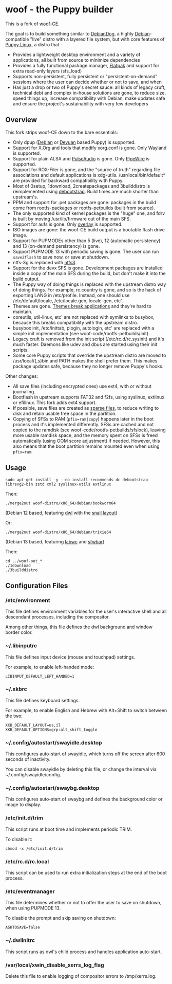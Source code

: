 # woof - the Puppy builder

This is a fork of [woof-CE](https://github.com/puppylinux-woof-CE/woof-CE).

The goal is to build something similar to [DebianDog](https://debiandog.github.io/doglinux/), a highly [Debian](https://www.debian.org/)-compatible "live" distro with a layered file system, but with core features of [Puppy Linux](https://puppylinux.com), a distro that -
* Provides a lightweight desktop environment and a variety of applications, all built from source to minimize dependencies
* Provides a fully functional package manager, [Flatpak](https://flatpak.org/) and support for extra read-only layers (sfs_load)
* Supports non-persistent, fully persistent or "persistent-on-demand" sessions where the user can decide whether or not to save, and when
* Has just a drop or two of Puppy's secret sauce: all kinds of legacy cruft, technical debt and complex in-house solutions are gone, to reduce size, speed things up, increase compatibility with Debian, make updates safe and ensure the project's sustainability with very few developers

## Overview

This fork strips woof-CE down to the bare essentials:

* Only dpup ([Debian](https://www.debian.org/) or [Devuan](https://www.devuan.org/) based Puppy) is supported.
* Support for X.Org and tools that modify xorg.conf is gone. Only Wayland is supported.
* Support for plain ALSA and [PulseAudio](https://www.freedesktop.org/wiki/Software/PulseAudio/) is gone. Only [PipeWire](https://pipewire.org/) is supported.
* Support for ROX-Filer is gone, and the "source of truth" regarding file associations and default applications is xdg-utils. /usr/local/bin/default* are provided for backward compatibility with Puppy.
* Most of 0setup, 1download, 2createpackages and 3builddistro is reimplemented using [debootstrap](https://wiki.debian.org/Debootstrap). Build times are much shorter than upstream's.
* PPM and support for .pet packages are gone: packages in the build come from rootfs-packages or rootfs-petbuilds (built from source).
* The only supported kind of kernel packages is the "huge" one, and fdrv is built by moving /usr/lib/firmware out of the main SFS.
* Support for aufs is gone. Only [overlay](https://docs.kernel.org/filesystems/overlayfs.html) is supported.
* ISO images are gone: the woof-CE build output is a bootable flash drive image.
* Support for PUPMODEs other than 5 (live), 12 (automatic persistency) and 13 (on-demand persistency) is gone.
* Support PUPMODE 13 with periodic saving is gone. The user can run `save2flash` to save now, or save at shutdown.
* ntfs-3g is replaced with [ntfs3](https://www.kernel.org/doc/html/next/filesystems/ntfs3.html).
* Support for the devx SFS is gone. Development packages are installed inside a copy of the main SFS during the build, but don't make it into the build output.
* The Puppy way of doing things is replaced with the upstream distro way of doing things. For example, rc.country is gone, and so is the hack of exporting LANG in /etc/profile. Instead, one should use /etc/default/locale, /etc/locale.gen, locale-gen, etc'.
* Themes are gone. [Themes break applications](https://stopthemingmy.app/) and they're hard to maintain.
* coreutils, util-linux, etc' are not replaced with symlinks to busybox, because this breaks compatibility with the upstream distro.
* busybox init, /etc/inittab, plogin, autologin, etc' are replaced with a simple init implementation (see woof-code/rootfs-petbuilds/init).
* Legacy cruft is removed from the init script (/etc/rc.d/rc.sysinit) and it's much faster. Daemons like udev and dbus are started using their init scripts.
* Some core Puppy scripts that override the upstream distro are moved to /usr/local/{,s}bin and PATH makes the shell prefer them. This makes package updates safe, because they no longer remove Puppy's hooks.

Other changes:

* All save files (including encrypted ones) use ext4, with or without journaling.
* Bootflash in upstream supports FAT32 and f2fs, using syslinux, extlinux or efilinux. This fork adds ext4 support.
* If possible, save files are created as [sparse files](https://en.wikipedia.org/wiki/Sparse_file), to reduce writing to disk and retain usable free space in the partition.
* Copying of SFSs to RAM (`pfix=ram|copy`) happens later in the boot process and it's implemented differently. SFSs are cached and not copied to the ramdisk (see woof-code/rootfs-petbuilds/sfslock), leaving more usable ramdisk space, and the memory spent on SFSs is freed automatically (using OOM score adjustment) if needed. However, this also means that the boot partition remains mounted even when using `pfix=ram`.

## Usage

	sudo apt-get install -y --no-install-recommends dc debootstrap librsvg2-bin zstd xml2 syslinux-utils extlinux

Then:

	./merge2out woof-distro/x86_64/debian/bookworm64

(Debian 12 based, featuring [dwl](https://github.com/djpohly/dwl) with the [snail layout](https://github.com/djpohly/dwl/wiki/snail))

Or:

	./merge2out woof-distro/x86_64/debian/trixie64

(Debian 13 based, featuring [labwc](https://labwc.github.io/) and [sfwbar](https://github.com/LBCrion/sfwbar))

Then:

	cd ../woof-out_*
	./1download
	./3builddistro

## Configuration Files

### /etc/environment

This file defines environment variables for the user's interactive shell and all descendant processes, including the compositor.

Among other things, this file defines the dwl background and window border color.

### ~/.libinputrc

This file defines input device (mouse and touchpad) settings.

For example, to enable left-handed mode:

	LIBINPUT_DEFAULT_LEFT_HANDED=1

### ~/.xkbrc

This file defines keyboard settings.

For example, to enable English and Hebrew with Alt+Shift to switch between the two:

	XKB_DEFAULT_LAYOUT=us,il
	XKB_DEFAULT_OPTIONS=grp:alt_shift_toggle

### ~/.config/autostart/swayidle.desktop

This configures auto-start of swayidle, which turns off the screen after 600 seconds of inactivity.

You can disable swayidle by deleting this file, or change the interval via ~/.config/swayidle/config.

### ~/.config/autostart/swaybg.desktop

This configures auto-start of swaybg and defines the background color or image to display.

### /etc/init.d/trim

This script runs at boot time and implements periodic TRIM.

To disable it:

	chmod -x /etc/init.d/trim

### /etc/rc.d/rc.local

This script can be used to run extra initialization steps at the end of the boot process.

### /etc/eventmanager

This file determines whether or not to offer the user to save on shutdown, when using PUPMODE 13.

To disable the prompt and skip saving on shutdown:

	ASKTOSAVE=false

### ~/.dwlinitrc

This script runs as dwl's child process and handles application auto-start.

### /var/local/xwin_disable_xerrs_log_flag

Delete this file to enable logging of compositor errors to /tmp/xerrs.log.
